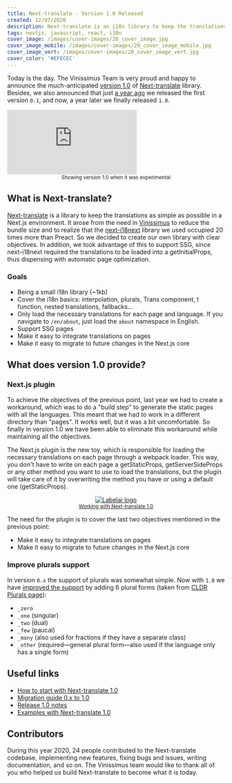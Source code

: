 ```yaml
---
title: Next-translate - Version 1.0 Released
created: 12/07/2020
description: Next-translate is an i18n library to keep the translations as simple as possible in a Next.js environment. Today we announce the release of version 1.0.
tags: nextjs, javascript, react, i18n
cover_image: /images/cover-images/20_cover_image.jpg
cover_image_mobile: /images/cover-images/20_cover_image_mobile.jpg
cover_image_vert: /images/cover-images/20_cover_image_vert.jpg
cover_color: '#EFECEC'
---
```


Today is the day. The Vinissimus Team is very proud and happy to announce the much-anticipated [version 1.0](https://github.com/vinissimus/next-translate/releases/tag/1.0.0) of [Next-translate](https://github.com/vinissimus/next-translate) library. Besides, we also announced that just [a year ago](https://aralroca.com/blog/next-translate-released) we released the first version `0.1`, and now, a year later we finally released `1.0`.

<iframe class="center youtube" src="https://www.youtube.com/embed/QnCIjjYLCfc" frameborder="0" allow="accelerometer; autoplay; encrypted-media; gyroscope; picture-in-picture" allowfullscreen></iframe>
<div align="center"><small>Showing version 1.0 when it was experimental</small></div>

## What is Next-translate?

[Next-translate](https://github.com/vinissimus/next-translate) is a library to keep the translations as simple as possible in a Next.js environment. It arose from the need in [Vinissimus](https://www.vinissimus.com) to reduce the bundle size and to realize that the [next-i18next](https://github.com/isaachinman/next-i18next) library we used occupied 20 times more than Preact. So we decided to create our own library with clear objectives. In addition, we took advantage of this to support SSG, since next-i18next required the translations to be loaded into a getInitialProps, thus dispensing with automatic page optimization.

### Goals

- Being a small i18n library (~1kb)
- Cover the i18n basics: interpolation, plurals, Trans component, t function, nested translations, fallbacks...
- Only load the necessary translations for each page and language. If you navigate to `/en/about`, just load the `about` namespace in English.
- Support SSG pages
- Make it easy to integrate translations on pages
- Make it easy to migrate to future changes in the Next.js core

## What does version 1.0 provide?

### Next.js plugin

To achieve the objectives of the previous point, last year we had to create a workaround, which was to do a "build step" to generate the static pages with all the languages. This meant that we had to work in a different directory than "pages". It works well, but it was a bit uncomfortable. So finally in version 1.0 we have been able to eliminate this workaround while maintaining all the objectives.

The Next.js plugin is the new toy, which is responsible for loading the necessary translations on each page through a webpack loader. This way, you don't have to write on each page a getStaticProps, getServerSideProps or any other method you want to use to load the translations, but the plugin will take care of it by overwriting the method you have or using a default one (getStaticProps).

<a href="/images/blog-images/example-next-translate-plugin.png">
  <figure align="center">
    <img class="center" src="/images/blog-images/example-next-translate-plugin.png" alt="Labelai logo" />
    <figcaption><small>Working with Next-translate 1.0</small></figcaption>
  </figure>
</a>

The need for the plugin is to cover the last two objectives mentioned in the previous point:

- Make it easy to integrate translations on pages
- Make it easy to migrate to future changes in the Next.js core

### Improve plurals support

In version `0.x` the support of plurals was somewhat simple. Now with `1.0` we have [improved the support](https://github.com/vinissimus/next-translate/tree/1.0.0#5-plurals) by adding 6 plural forms (taken from [CLDR Plurals page](http://cldr.unicode.org/index/cldr-spec/plural-rules)):

- `_zero`
- `_one` (singular)
- `_two` (dual)
- `_few` (paucal)
- `_many` (also used for fractions if they have a separate class)
- `_other` (required—general plural form—also used if the language only has a single form)

## Useful links

- [How to start with Next-translate 1.0](https://github.com/vinissimus/next-translate/tree/1.0.0#2-getting-started)
- [Migration guide 0.x to 1.0](https://github.com/vinissimus/next-translate/blob/1.0.0/docs/migration-guide-1.0.0.md)
- [Release 1.0 notes](https://github.com/vinissimus/next-translate/releases/tag/1.0.0)
- [Examples with Next-translate 1.0](https://github.com/vinissimus/next-translate/tree/1.0.0/examples)

## Contributors

During this year 2020, 24 people contributed to the Next-translate codebase, implementing new features, fixing bugs and issues, writing documentation, and so on. The Vinissimus team would like to thank all of you who helped us build Next-translate to become what it is today.
